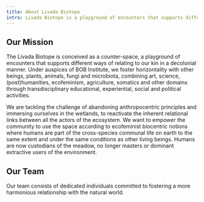 ```yaml
---
title: About Livada Biotope
intro: Livada Biotope is a playground of encounters that supports different ways of relating to our kin in a decolonial manner.
---
```


## Our Mission

The Livada Biotope is conceived as a counter-space, a playground of encounters that supports different ways of relating to our kin in a decolonial manner. Under auspices of BOB Institute, we foster horizontality with other beings, plants, animals, fungi and microbiota, combining art, science, (post)humanities, ecofeminism, agriculture, somatics and other domains through transdisciplinary educational, experiential, social and political activities.

We are tackling the challenge of abandoning anthropocentric principles and immersing ourselves in the wetlands, to reactivate the inherent relational links between all the actors of the ecosystem. We want to empower the community to use the space according to ecofeminist biocentric notions where humans are part of the cross-species communal life on earth to the same extent and under the same conditions as other living beings. Humans are now custodians of the meadow, no longer masters or dominant extractive users of the environment.

## Our Team

Our team consists of dedicated individuals committed to fostering a more harmonious relationship with the natural world.
